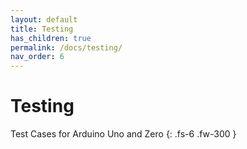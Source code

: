 ```yaml
---
layout: default
title: Testing
has_children: true
permalink: /docs/testing/
nav_order: 6
---
```


# Testing

Test Cases for Arduino Uno and Zero
{: .fs-6 .fw-300 }
